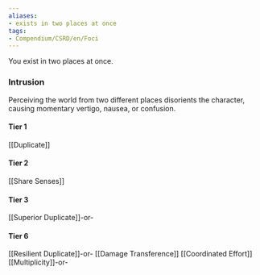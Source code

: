 ```yaml
---
aliases:
- exists in two places at once
tags:
- Compendium/CSRD/en/Foci
---
```


You exist in two places at once.
 ### Intrusion
Perceiving the world from two different places disorients the character, causing momentary vertigo, nausea, or confusion.

#### Tier 1
[[Duplicate]]
#### Tier 2
[[Share Senses]]
#### Tier 3
[[Superior Duplicate]]-or-
#### Tier 6
[[Resilient Duplicate]]-or-
[[Damage Transference]]
[[Coordinated Effort]]
[[Multiplicity]]-or-

